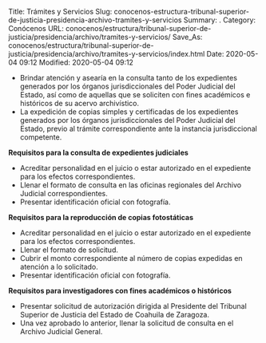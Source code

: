 Title: Trámites y Servicios
Slug: conocenos-estructura-tribunal-superior-de-justicia-presidencia-archivo-tramites-y-servicios
Summary: .
Category: Conócenos
URL: conocenos/estructura/tribunal-superior-de-justicia/presidencia/archivo/tramites-y-servicios/
Save_As: conocenos/estructura/tribunal-superior-de-justicia/presidencia/archivo/tramites-y-servicios/index.html
Date: 2020-05-04 09:12
Modified: 2020-05-04 09:12



- Brindar atención y asearía en la consulta tanto de los expedientes generados por los órganos jurisdiccionales del Poder Judicial del Estado, así como de aquellas que se soliciten con fines académicos e históricos de su acervo archivístico.
- La expedición de copias simples y certificadas de los expedientes generados por los órganos jurisdiccionales del Poder Judicial del Estado, previo al trámite correspondiente ante la instancia jurisdiccional competente.

**Requisitos para la consulta de expedientes judiciales**

- Acreditar personalidad en el juicio o estar autorizado en el expediente para los efectos correspondientes.
- Llenar el formato de consulta en las oficinas regionales del Archivo Judicial correspondientes.
- Presentar identificación oficial con fotografía.

**Requisitos para la reproducción de copias fotostáticas**

- Acreditar personalidad en el juicio o estar autorizado en el expediente para los efectos correspondientes.
- Llenar el formato de solicitud.
- Cubrir el monto correspondiente al número de copias expedidas en atención a lo solicitado.
- Presentar identificación oficial con fotografía.

**Requisitos para investigadores con fines académicos o históricos**

- Presentar solicitud de autorización dirigida al Presidente del Tribunal Superior de Justicia del Estado de Coahuila de Zaragoza.
- Una vez aprobado lo anterior, llenar la solicitud de consulta en el Archivo Judicial General.



